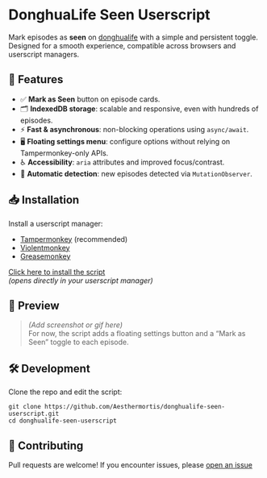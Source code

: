 # DonghuaLife Seen Userscript

Mark episodes as **seen** on [donghualife](https://donghualife.com) with a simple and persistent toggle.  
Designed for a smooth experience, compatible across browsers and userscript managers.

## 🚀 Features

- ✅ **Mark as Seen** button on episode cards.
- 🗂️ **IndexedDB storage**: scalable and responsive, even with hundreds of episodes.
- ⚡ **Fast & asynchronous**: non-blocking operations using `async/await`.
- 🖥️ **Floating settings menu**: configure options without relying on Tampermonkey-only APIs.
- ♿ **Accessibility**: `aria` attributes and improved focus/contrast.
- 🔄 **Automatic detection**: new episodes detected via `MutationObserver`.

## 📥 Installation

Install a userscript manager:

- [Tampermonkey](https://www.tampermonkey.net/) (recommended)
- [Violentmonkey](https://violentmonkey.github.io/)
- [Greasemonkey](https://www.greasespot.net/)

[Click here to install the script](https://github.com/Aesthermortis/donghualife-seen-userscript/raw/main/donghualife-seen.user.js)  
 _(opens directly in your userscript manager)_

## 📸 Preview

> _(Add screenshot or gif here)_  
> For now, the script adds a floating settings button and a “Mark as Seen” toggle to each episode.

## 🛠 Development

Clone the repo and edit the script:

```
git clone https://github.com/Aesthermortis/donghualife-seen-userscript.git
cd donghualife-seen-userscript
```

## 🤝 Contributing

Pull requests are welcome!
If you encounter issues, please [open an issue](https://github.com/Aesthermortis/donghualife-seen-userscript/issues)
